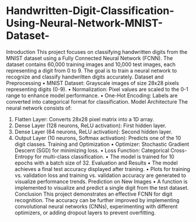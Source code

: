 # Handwritten-Digit-Classification-Using-Neural-Network-MNIST-Dataset-
Introduction
This project focuses on classifying handwritten digits from the MNIST dataset using a Fully Connected Neural Network (FCNN). The dataset contains 60,000 training images and 10,000 test images, each representing a digit from 0 to 9. The goal is to train a neural network to recognize and classify handwritten digits accurately.
Dataset and Preprocessing
•	MNIST Dataset: Grayscale images of size 28x28 pixels representing digits (0-9).
•	Normalization: Pixel values are scaled to the 0-1 range to enhance model performance.
•	One-Hot Encoding: Labels are converted into categorical format for classification.
Model Architecture
The neural network consists of:
1.	Flatten Layer: Converts 28x28 pixel matrix into a 1D array.
2.	Dense Layer (128 neurons, ReLU activation): First hidden layer.
3.	Dense Layer (64 neurons, ReLU activation): Second hidden layer.
4.	Output Layer (10 neurons, Softmax activation): Predicts one of the 10 digit classes.
Training and Optimization
•	Optimizer: Stochastic Gradient Descent (SGD) for minimizing loss.
•	Loss Function: Categorical Cross-Entropy for multi-class classification.
•	The model is trained for 10 epochs with a batch size of 32.
Evaluation and Results
•	The model achieves a final test accuracy displayed after training.
•	Plots for training vs. validation loss and training vs. validation accuracy are generated to visualize performance trends.
Prediction on New Images
•	A function is implemented to visualize and predict a single digit from the test dataset.
Conclusion
This project demonstrates an effective FCNN for digit recognition. The accuracy can be further improved by implementing convolutional neural networks (CNNs), experimenting with different optimizers, or adding dropout layers to prevent overfitting.

